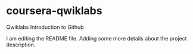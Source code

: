 # coursera-qwiklabs
Qwiklabs Introduction to Github

I am editing the README file. Adding some more details about the project description.
